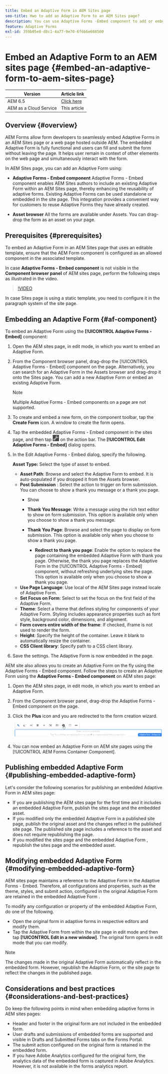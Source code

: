 ```yaml
---
title: Embed an Adaptive Form in AEM Sites page
seo-title: Hwo to add an Adaptive Form to an AEM Sites page?
description: You can use Adaptive Forms -Embed component to add or embed Adaptive Forms to an AEM Sites page to fill and submit a form without leaving the AEM Sites pages.
feature: Adaptive Forms
exl-id: 359b05e8-d8c1-4a77-9e70-6f6b6e668560
---
```

# Embed an Adaptive Form to an AEM sites page {#embed-an-adaptive-form-to-aem-sites-page}

| Version | Article link |
| -------- | ---------------------------- |
| AEM 6.5  |    [Click here](https://experienceleague.adobe.com/docs/experience-manager-65/forms/adaptive-forms-basic-authoring/embed-adaptive-form-aem-sites.html?lang=en)                  |
| AEM as a Cloud Service     | This article        |


## Overview {#overview}

AEM Forms allow form developers to seamlessly embed Adaptive Forms in an AEM Sites page or a web page hosted outside AEM. The embedded Adaptive Form is fully functional and users can fill and submit the form without leaving the page. It helps user remain in context of other elements on the web page and simultaneously interact with the form.



<!-- For information about embedding an Adaptive Form in an external web page, see [Embed Adaptive Form in external web page](/help/forms/using/embed-adaptive-form-external-web-page.md). --> 

In AEM Sites page, you can add an Adaptive Form using:

* **Adaptive Forms - Embed component**
   Adaptive Forms - Embed component enables AEM Sites authors to include an existing Adaptive Form within an AEM Sites page, thereby enhancing the reusability of adaptive forms. Existing Adaptive Forms can be used standalone or embedded in the site page. This integration provides a convenient way for customers to reuse Adaptive Forms they have already created.

* **Asset browser**
  All the forms are available under Assets. You can drag-drop the form as an asset on your page.

## Prerequisites {#prerequisites}

 To embed an Adaptive Form in an AEM Sites page that uses an editable template, ensure that the AEM Form component is configured as an allowed component in the associated template. 

In case **Adaptive Forms - Embed component** is not visible in the **Component browser panel** of AEM sites page, perform the following steps as illustrated in the video.

>[!VIDEO](https://video.tv.adobe.com/v/3410544)

In case Sites page is using a static template, you need to configure it in the paragraph system of the site page. 

## Embedding an Adaptive Form {#af-component}

To embed an Adaptive Form using the **[!UICONTROL Adaptive Forms - Embed]** component:

1. Open the AEM sites page, in edit mode, in which you want to embed an Adaptive Form.
1. From the Component browser panel, drag-drop the [!UICONTROL Adaptive Forms - Embed] component on the page. Alternatively, you can search for an Adaptive Form in the Assets browser and drag-drop it onto the Sites page. You can add a new Adaptive Form or embed an existing Adaptive Form. 

   >[!NOTE]
   >
   >Multiple Adaptive Forms - Embed components on a page are not supported.

1. To create and embed a new form, on the component toolbar, tap the **Create Form** icon. A window to create the form opens. 

1. Tap the embedded Adaptive Forms - Embed component in the sites page, and then tap ![settings_icon](assets/settings_icon.png) on the action bar. The **[!UICONTROL Edit Adaptive Forms - Embed]** dialog opens.
1. In the Edit Adaptive Forms - Embed dialog, specify the following.

    **Asset Type:** Select the type of asset to embed. 
    * **Asset Path**: Browse and select the Adaptive Form to embed. It is auto-populated if you dropped it from the Assets browser.
    * **Post Submission** : Select the action to trigger on form submission. You can choose to show a thank you message or a thank you page.
        * Show

        * **Thank You Message**: Write a message using the rich text editor to show on form submission. This option is available only when you choose to show a thank you message.
        * **Thank You Page**: Browse and select the page to display on form submission. This option is available only when you choose to show a thank you page.
           * **Redirect to thank you page**: Enable the option to replace the page containing the embedded Adaptive Form with thank you page. Otherwise, the thank you page replaces the Adaptive Form in the [!UICONTROL Adaptive Forms - Embed] component, without refreshing underlying sites the page. This option is available only when you choose to show a thank you page.
    * **Use Page Language**: Use local of the AEM Sites page instead locale of Adaptive Form.
    * **Set Focus on Form**: Select to set the focus on the first field of the Adaptive Form.
    * **Theme**: Select a theme that defines styling for components of your Adaptive Form. Styling includes appearance properties such as font style, background color, dimensions, and alignment.
    * **Form covers entire width of the frame**: If checked, iframe is not used to render the form. 
    * **Height**: Specify the height of the container. Leave it blank to automatically resize the container.
    * **CSS Client library**: Specify path to a CSS client library.

1. Save the settings. The Adaptive Form  is now embedded in the page.

AEM site also allows you to create an Adaptive Form on the fly using the Adaptive Forms - Embed component. Follow the steps to create an Adaptive Form using the **Adaptive Forms - Embed component** on AEM sites page:
1. Open the AEM sites page, in edit mode, in which you want to embed an Adaptive Form.
1. From the Component browser panel, drag-drop the Adaptive Forms - Embed component on the page.
1. Click the **Plus** icon and you are redirected to the form creation wizard.

    ![Adaptive Forms - Embed Component](/help/forms/assets/aemformcontainer.png)

1. You can now embed an Adaptive Form on AEM site pages using the [!UICONTROL AEM Forms Container Component].

## Publishing embedded Adaptive Form {#publishing-embedded-adaptive-form}

Let's consider the following scenarios for publishing an embedded Adaptive Form in AEM sites page:

* If you are publishing the AEM sites page for the first time and it includes an embedded Adaptive Form, publish the sites page and the embedded asset.
* If you modified only the embedded Adaptive Form  in a published site page, publish the original asset and the changes reflect in the published site page. The published site page includes a reference to the asset and does not require republishing the page.
* If you modified the sites page and the embedded Adaptive Form , republish the sites page and the embedded asset.

## Modifying embedded Adaptive Form  {#modifying-embedded-adaptive-form}

AEM sites page maintains a reference to the Adaptive Form  in the Adaptive Forms - Embed. Therefore, all configurations and properties, such as the theme, styles, and submit action, configured in the original Adaptive Form are retained in the embedded Adaptive Form .

To modify any configuration or property of the embedded Adaptive Form, do one of the following.

* Open the original form in adaptive forms  in respective editors and modify them.
* Tap the Adaptive Form  from within the site page in edit mode and then tap **[!UICONTROL Edit in a new window]**. The original form opens in edit mode that you can modify.

>[!NOTE]
>
>The changes made in the original Adaptive Form  automatically reflect in the embedded form. However, republish the Adaptive Form, or the site page to reflect the changes in the published page.

## Considerations and best practices {#considerations-and-best-practices}

Do keep the following points in mind when embedding adaptive forms in AEM sites pages:

* Header and footer in the original form are not included in the embedded form.
* User drafts and submissions of embedded forms are supported and visible in Drafts and Submitted Forms tabs on the Forms Portal.
* The submit action configured on the original form is retained in the embedded form.
* If you have Adobe Analytics configured for the original form, the analytics data of the embedded form is captured in Adobe Analytics. However, it is not available in the forms analytics report.

